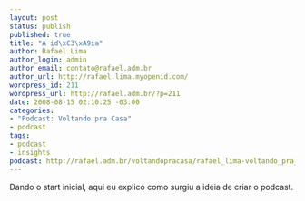 ```yaml
--- 
layout: post
status: publish
published: true
title: "A id\xC3\xA9ia"
author: Rafael Lima
author_login: admin
author_email: contato@rafael.adm.br
author_url: http://rafael.lima.myopenid.com/
wordpress_id: 211
wordpress_url: http://rafael.adm.br/?p=211
date: 2008-08-15 02:10:25 -03:00
categories: 
- "Podcast: Voltando pra Casa"
- podcast
tags: 
- podcast
- insights
podcast: http://rafael.adm.br/voltandopracasa/rafael_lima-voltando_pra_casa-0001.mp3
---
```

Dando o start inicial, aqui eu explico como surgiu a idéia de criar o podcast.

